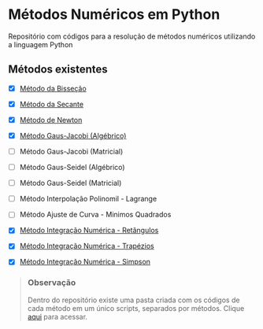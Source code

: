 # Métodos Numéricos em Python

Repositório com códigos para a resolução de métodos numéricos utilizando a linguagem Python

## Métodos existentes

- [x] [Método da Bisseção](https://github.com/BrendowLincoln/metodos_numericos_em_python/tree/main/bissection_method)
- [x] [Método da Secante](https://github.com/BrendowLincoln/metodos_numericos_em_python/tree/main/secant_method)
- [x] [Método de Newton](https://github.com/BrendowLincoln/metodos_numericos_em_python/tree/main/newton_method)
- [x] [Método Gaus-Jacobi (Algébrico)](https://github.com/BrendowLincoln/metodos_numericos_em_python/tree/main/gauss_jacobi_algebric_method) 
- [ ] Método Gaus-Jacobi (Matricial)
- [ ] Método Gaus-Seidel (Algébrico)
- [ ] Método Gaus-Seidel (Matricial)
- [ ] Método Interpolação Polinomil - Lagrange
- [ ] Método Ajuste de Curva - Minimos Quadrados
- [x] [Método Integração Numérica - Retângulos](https://github.com/BrendowLincoln/metodos_numericos_em_python/tree/main/rectangle_method)
- [x] [Método Integração Numérica - Trapézios](https://github.com/BrendowLincoln/metodos_numericos_em_python/tree/main/trapeze_method)
- [x] [Método Integração Numérica - Simpson](https://github.com/BrendowLincoln/metodos_numericos_em_python/tree/main/simpson_method)


> ### Observação
>
> Dentro do repositório existe uma pasta criada com os códigos de cada método em um único scripts, separados por métodos. Clique [aqui](https://github.com/BrendowLincoln/metodos_numericos_em_python/tree/main/full_scripts) para acessar.
